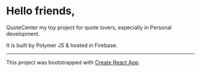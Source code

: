 # Hello friends,

QuoteCenter my toy project for quote lovers, especially in Personal development.

It is built by Polymer JS & hosted in Firebase.

---

This project was bootstrapped with [Create React App](https://github.com/facebook/create-react-app).
